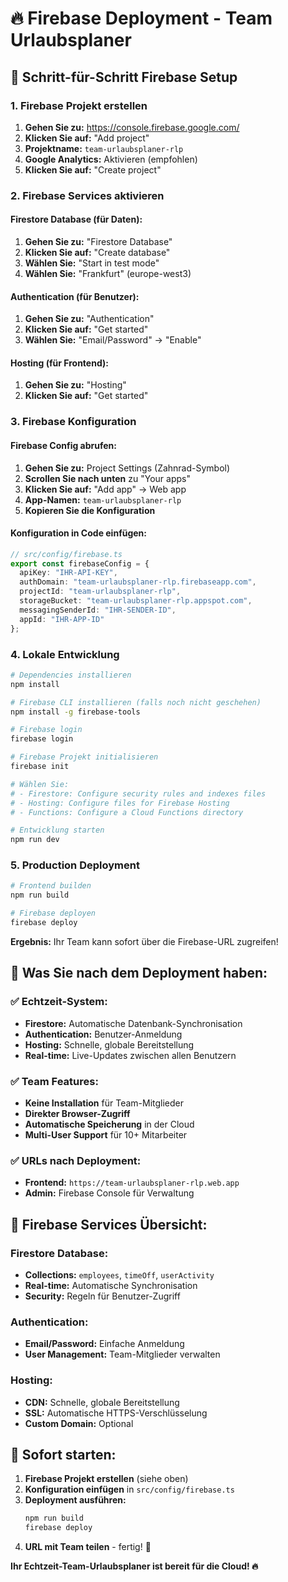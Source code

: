 # 🔥 Firebase Deployment - Team Urlaubsplaner

## 🚀 **Schritt-für-Schritt Firebase Setup**

### **1. Firebase Projekt erstellen**

1. **Gehen Sie zu:** https://console.firebase.google.com/
2. **Klicken Sie auf:** "Add project"
3. **Projektname:** `team-urlaubsplaner-rlp`
4. **Google Analytics:** Aktivieren (empfohlen)
5. **Klicken Sie auf:** "Create project"

### **2. Firebase Services aktivieren**

#### **Firestore Database (für Daten):**
1. **Gehen Sie zu:** "Firestore Database"
2. **Klicken Sie auf:** "Create database"
3. **Wählen Sie:** "Start in test mode"
4. **Wählen Sie:** "Frankfurt" (europe-west3)

#### **Authentication (für Benutzer):**
1. **Gehen Sie zu:** "Authentication"
2. **Klicken Sie auf:** "Get started"
3. **Wählen Sie:** "Email/Password" → "Enable"

#### **Hosting (für Frontend):**
1. **Gehen Sie zu:** "Hosting"
2. **Klicken Sie auf:** "Get started"

### **3. Firebase Konfiguration**

#### **Firebase Config abrufen:**
1. **Gehen Sie zu:** Project Settings (Zahnrad-Symbol)
2. **Scrollen Sie nach unten** zu "Your apps"
3. **Klicken Sie auf:** "Add app" → Web app
4. **App-Namen:** `team-urlaubsplaner-rlp`
5. **Kopieren Sie die Konfiguration**

#### **Konfiguration in Code einfügen:**
```typescript
// src/config/firebase.ts
export const firebaseConfig = {
  apiKey: "IHR-API-KEY",
  authDomain: "team-urlaubsplaner-rlp.firebaseapp.com",
  projectId: "team-urlaubsplaner-rlp",
  storageBucket: "team-urlaubsplaner-rlp.appspot.com",
  messagingSenderId: "IHR-SENDER-ID",
  appId: "IHR-APP-ID"
};
```

### **4. Lokale Entwicklung**

```bash
# Dependencies installieren
npm install

# Firebase CLI installieren (falls noch nicht geschehen)
npm install -g firebase-tools

# Firebase login
firebase login

# Firebase Projekt initialisieren
firebase init

# Wählen Sie:
# - Firestore: Configure security rules and indexes files
# - Hosting: Configure files for Firebase Hosting
# - Functions: Configure a Cloud Functions directory

# Entwicklung starten
npm run dev
```

### **5. Production Deployment**

```bash
# Frontend builden
npm run build

# Firebase deployen
firebase deploy
```

**Ergebnis:** Ihr Team kann sofort über die Firebase-URL zugreifen!

## 🎯 **Was Sie nach dem Deployment haben:**

### **✅ Echtzeit-System:**
- **Firestore:** Automatische Datenbank-Synchronisation
- **Authentication:** Benutzer-Anmeldung
- **Hosting:** Schnelle, globale Bereitstellung
- **Real-time:** Live-Updates zwischen allen Benutzern

### **✅ Team Features:**
- **Keine Installation** für Team-Mitglieder
- **Direkter Browser-Zugriff**
- **Automatische Speicherung** in der Cloud
- **Multi-User Support** für 10+ Mitarbeiter

### **✅ URLs nach Deployment:**
- **Frontend:** `https://team-urlaubsplaner-rlp.web.app`
- **Admin:** Firebase Console für Verwaltung

## 🔧 **Firebase Services Übersicht:**

### **Firestore Database:**
- **Collections:** `employees`, `timeOff`, `userActivity`
- **Real-time:** Automatische Synchronisation
- **Security:** Regeln für Benutzer-Zugriff

### **Authentication:**
- **Email/Password:** Einfache Anmeldung
- **User Management:** Team-Mitglieder verwalten

### **Hosting:**
- **CDN:** Schnelle, globale Bereitstellung
- **SSL:** Automatische HTTPS-Verschlüsselung
- **Custom Domain:** Optional

## 🚀 **Sofort starten:**

1. **Firebase Projekt erstellen** (siehe oben)
2. **Konfiguration einfügen** in `src/config/firebase.ts`
3. **Deployment ausführen:**
   ```bash
   npm run build
   firebase deploy
   ```
4. **URL mit Team teilen** - fertig! 🎉

**Ihr Echtzeit-Team-Urlaubsplaner ist bereit für die Cloud! 🔥**
